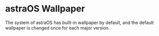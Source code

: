 # astraOS Wallpaper

The system of astraOS has built-in wallpaper by default, and the default wallpaper is changed once for each major version.
